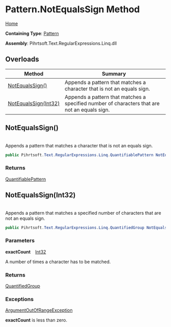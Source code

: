 # Pattern\.NotEqualsSign Method

[Home](../../../../../../README.md)

**Containing Type**: [Pattern](../README.md)

**Assembly**: Pihrtsoft\.Text\.RegularExpressions\.Linq\.dll

## Overloads

| Method | Summary |
| ------ | ------- |
| [NotEqualsSign()](#Pihrtsoft_Text_RegularExpressions_Linq_Pattern_NotEqualsSign) | Appends a pattern that matches a character that is not an equals sign\. |
| [NotEqualsSign(Int32)](#Pihrtsoft_Text_RegularExpressions_Linq_Pattern_NotEqualsSign_System_Int32_) | Appends a pattern that matches a specified number of characters that are not an equals sign\. |

## NotEqualsSign\(\) <a id="Pihrtsoft_Text_RegularExpressions_Linq_Pattern_NotEqualsSign"></a>

\
Appends a pattern that matches a character that is not an equals sign\.

```csharp
public Pihrtsoft.Text.RegularExpressions.Linq.QuantifiablePattern NotEqualsSign()
```

### Returns

[QuantifiablePattern](../../QuantifiablePattern/README.md)

## NotEqualsSign\(Int32\) <a id="Pihrtsoft_Text_RegularExpressions_Linq_Pattern_NotEqualsSign_System_Int32_"></a>

\
Appends a pattern that matches a specified number of characters that are not an equals sign\.

```csharp
public Pihrtsoft.Text.RegularExpressions.Linq.QuantifiedGroup NotEqualsSign(int exactCount)
```

### Parameters

**exactCount** &ensp; [Int32](https://docs.microsoft.com/en-us/dotnet/api/system.int32)

A number of times a character has to be matched\.

### Returns

[QuantifiedGroup](../../QuantifiedGroup/README.md)

### Exceptions

[ArgumentOutOfRangeException](https://docs.microsoft.com/en-us/dotnet/api/system.argumentoutofrangeexception)

**exactCount** is less than zero\.

